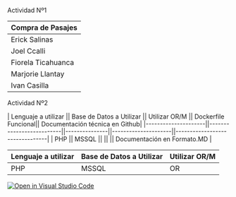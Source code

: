 Actividad Nº1

| Compra de Pasajes   | 
|---------------------|
| Erick Salinas       | 
| Joel Ccalli         | 
| Fiorela Ticahuanca  | 
| Marjorie Llantay    | 
| Ivan Casilla        | 

Actividad Nº2

| Lenguaje a utilizar || Base de Datos a Utilizar || Utilizar OR/M || Dockerfile Funcional|| Documentación técnica en Github|
|---------------------||--------------------------||---------------||---------------------||--------------------------------|
| PHP                 || MSSQL                    ||               ||                     || Documentación en Formato.MD    |  


| Lenguaje a utilizar | Base de Datos a Utilizar                     | Utilizar OR/M                          |
|---------------------|---------------------------------|----------------------------------|
| PHP         | MSSQL      | OR      |










[![Open in Visual Studio Code](https://classroom.github.com/assets/open-in-vscode-718a45dd9cf7e7f842a935f5ebbe5719a5e09af4491e668f4dbf3b35d5cca122.svg)](https://classroom.github.com/online_ide?assignment_repo_id=11601045&assignment_repo_type=AssignmentRepo)
